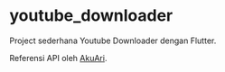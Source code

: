 # youtube_downloader

Project sederhana Youtube Downloader dengan Flutter.

Referensi API oleh [AkuAri](https://api.akuari.my.id/).
